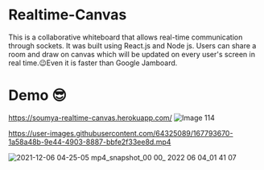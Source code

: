# Realtime-Canvas
This is a collaborative whiteboard that allows real-time communication through sockets. It was built using React.js and Node js. Users can share a room and draw on canvas which will be updated on every user's screen in real time.😉Even it is faster than Google Jamboard.



# Demo 😎
https://soumya-realtime-canvas.herokuapp.com/
![Image 114](https://user-images.githubusercontent.com/64325089/167793590-1cf6333c-09fd-4dd9-a41a-0c63fba13bd7.png)


https://user-images.githubusercontent.com/64325089/167793670-1a58a48b-9e44-4903-8887-bbfe2f33ee8d.mp4



![2021-12-06 04-25-05 mp4_snapshot_00 00_ 2022 06 04_01 41 07](https://user-images.githubusercontent.com/64325089/171943940-d5a1aa59-50e6-4662-9397-7e215bdac5bf.jpg)
